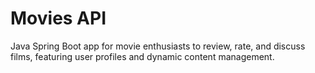 # Movies API
 Java Spring Boot app for movie enthusiasts to review, rate, and discuss films, featuring user profiles and dynamic content management. 
